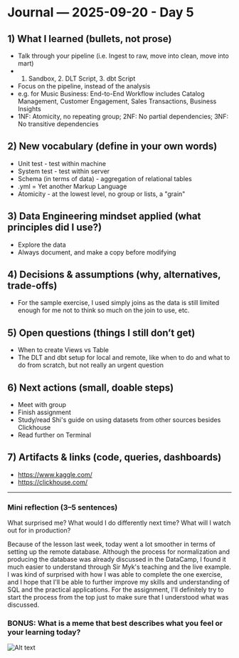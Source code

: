 # Journal — 2025-09-20 - Day 5

## 1) What I learned (bullets, not prose)
- Talk through your pipeline (i.e. Ingest to raw, move into clean, move into mart)
- 1. Sandbox, 2. DLT Script, 3. dbt Script
- Focus on the pipeline, instead of the analysis
- e.g. for Music Business: End-to-End Workflow includes Catalog Management, Customer Engagement, Sales Transactions, Business Insights
- 1NF: Atomicity, no repeating group; 2NF: No partial dependencies; 3NF: No transitive dependencies

## 2) New vocabulary (define in your own words)
- Unit test - test within machine
- System test - test within server
- Schema (in terms of data) - aggregation of relational tables
- .yml = Yet another Markup Language
- Atomicity - at the lowest level, no group or lists, a "grain"

## 3) Data Engineering mindset applied (what principles did I use?)
- Explore the data
- Always document, and make a copy before modifying

## 4) Decisions & assumptions (why, alternatives, trade-offs)
- For the sample exercise, I used simply joins as the data is still limited enough for me not to think so much on the join to use, etc. 

## 5) Open questions (things I still don’t get)
- When to create Views vs Table
- The DLT and dbt setup for local and remote, like when to do and what to do from scratch, but not really an urgent question

## 6) Next actions (small, doable steps)
- Meet with group
- Finish assignment
- Study/read Shi's guide on using datasets from other sources besides Clickhouse
- Read further on Terminal

## 7) Artifacts & links (code, queries, dashboards)
- https://www.kaggle.com/
- https://clickhouse.com/

---

### Mini reflection (3–5 sentences)
What surprised me? What would I do differently next time? What will I watch out for in production?

Because of the lesson last week, today went a lot smoother in terms of setting up the remote database. Although the process for normalization and producing the database was already discussed in the DataCamp, I found it much easier to understand through Sir Myk's teaching and the live example. I was kind of surprised with how I was able to complete the one exercise, and I hope that I'll be able to further improve my skills and understanding of SQL and the practical applications.  For the assignment, I'll definitely try to start the process from the top just to make sure that I understood what was discussed.


### BONUS: What is a meme that best describes what you feel or your learning today?


![Alt text](https://substackcdn.com/image/fetch/f_auto,q_auto:good,fl_progressive:steep/https%3A%2F%2Fsubstack-post-media.s3.amazonaws.com%2Fpublic%2Fimages%2Fcc5174b5-a9ed-478b-949f-a9a9fef522f3_500x567.jpeg "problem for future me")

